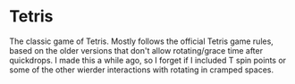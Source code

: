 # Tetris
The classic game of Tetris.
Mostly follows the official Tetris game rules, based on the older versions that don't allow rotating/grace time after quickdrops. I made this a while ago, so I forget if I included T spin points or some of the other wierder interactions with rotating in cramped spaces.
